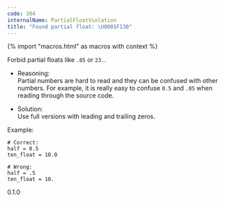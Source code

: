 ```yaml
---
code: 304
internalName: PartialFloatViolation
title: "Found partial float: \U0001F130"
---
```


{% import "macros.html" as macros with context %}

Forbid partial floats like `.05` or `23.`.

  - Reasoning:  
    Partial numbers are hard to read and they can be confused with other
    numbers. For example, it is really easy to confuse `0.5` and `.05`
    when reading through the source code.

  - Solution:  
    Use full versions with leading and trailing zeros.

Example:

    # Correct:
    half = 0.5
    ten_float = 10.0
    
    # Wrong:
    half = .5
    ten_float = 10.

<div class="versionadded">

0.1.0

</div>